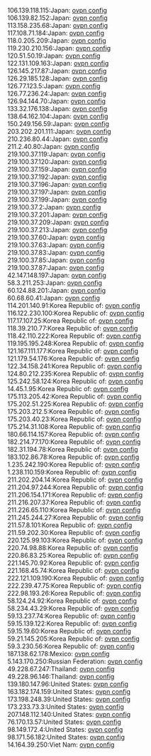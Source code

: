 106.139.118.115:Japan: [ovpn config](vpn/106_139_118_115.ovpn)  
106.139.82.152:Japan: [ovpn config](vpn/106_139_82_152.ovpn)  
113.158.235.68:Japan: [ovpn config](vpn/113_158_235_68.ovpn)  
117.108.71.184:Japan: [ovpn config](vpn/117_108_71_184.ovpn)  
118.0.205.209:Japan: [ovpn config](vpn/118_0_205_209.ovpn)  
119.230.210.156:Japan: [ovpn config](vpn/119_230_210_156.ovpn)  
120.51.50.19:Japan: [ovpn config](vpn/120_51_50_19.ovpn)  
122.131.109.163:Japan: [ovpn config](vpn/122_131_109_163.ovpn)  
126.145.217.87:Japan: [ovpn config](vpn/126_145_217_87.ovpn)  
126.29.185.128:Japan: [ovpn config](vpn/126_29_185_128.ovpn)  
126.77.123.5:Japan: [ovpn config](vpn/126_77_123_5.ovpn)  
126.77.236.24:Japan: [ovpn config](vpn/126_77_236_24.ovpn)  
126.94.144.70:Japan: [ovpn config](vpn/126_94_144_70.ovpn)  
133.32.176.138:Japan: [ovpn config](vpn/133_32_176_138.ovpn)  
138.64.162.104:Japan: [ovpn config](vpn/138_64_162_104.ovpn)  
150.249.156.59:Japan: [ovpn config](vpn/150_249_156_59.ovpn)  
203.202.201.111:Japan: [ovpn config](vpn/203_202_201_111.ovpn)  
210.236.80.44:Japan: [ovpn config](vpn/210_236_80_44.ovpn)  
211.2.40.80:Japan: [ovpn config](vpn/211_2_40_80.ovpn)  
219.100.37.119:Japan: [ovpn config](vpn/219_100_37_119.ovpn)  
219.100.37.120:Japan: [ovpn config](vpn/219_100_37_120.ovpn)  
219.100.37.159:Japan: [ovpn config](vpn/219_100_37_159.ovpn)  
219.100.37.192:Japan: [ovpn config](vpn/219_100_37_192.ovpn)  
219.100.37.196:Japan: [ovpn config](vpn/219_100_37_196.ovpn)  
219.100.37.197:Japan: [ovpn config](vpn/219_100_37_197.ovpn)  
219.100.37.199:Japan: [ovpn config](vpn/219_100_37_199.ovpn)  
219.100.37.2:Japan: [ovpn config](vpn/219_100_37_2.ovpn)  
219.100.37.201:Japan: [ovpn config](vpn/219_100_37_201.ovpn)  
219.100.37.209:Japan: [ovpn config](vpn/219_100_37_209.ovpn)  
219.100.37.213:Japan: [ovpn config](vpn/219_100_37_213.ovpn)  
219.100.37.60:Japan: [ovpn config](vpn/219_100_37_60.ovpn)  
219.100.37.63:Japan: [ovpn config](vpn/219_100_37_63.ovpn)  
219.100.37.83:Japan: [ovpn config](vpn/219_100_37_83.ovpn)  
219.100.37.85:Japan: [ovpn config](vpn/219_100_37_85.ovpn)  
219.100.37.87:Japan: [ovpn config](vpn/219_100_37_87.ovpn)  
42.147.148.197:Japan: [ovpn config](vpn/42_147_148_197.ovpn)  
58.3.211.253:Japan: [ovpn config](vpn/58_3_211_253.ovpn)  
60.124.88.201:Japan: [ovpn config](vpn/60_124_88_201.ovpn)  
60.68.60.41:Japan: [ovpn config](vpn/60_68_60_41.ovpn)  
114.201.140.91:Korea Republic of: [ovpn config](vpn/114_201_140_91.ovpn)  
116.122.230.100:Korea Republic of: [ovpn config](vpn/116_122_230_100.ovpn)  
117.17.107.25:Korea Republic of: [ovpn config](vpn/117_17_107_25.ovpn)  
118.39.210.77:Korea Republic of: [ovpn config](vpn/118_39_210_77.ovpn)  
118.42.110.222:Korea Republic of: [ovpn config](vpn/118_42_110_222.ovpn)  
119.195.195.248:Korea Republic of: [ovpn config](vpn/119_195_195_248.ovpn)  
121.167.111.177:Korea Republic of: [ovpn config](vpn/121_167_111_177.ovpn)  
121.179.54.176:Korea Republic of: [ovpn config](vpn/121_179_54_176.ovpn)  
122.34.158.241:Korea Republic of: [ovpn config](vpn/122_34_158_241.ovpn)  
124.80.212.235:Korea Republic of: [ovpn config](vpn/124_80_212_235.ovpn)  
125.242.58.124:Korea Republic of: [ovpn config](vpn/125_242_58_124.ovpn)  
14.45.1.95:Korea Republic of: [ovpn config](vpn/14_45_1_95.ovpn)  
175.113.205.42:Korea Republic of: [ovpn config](vpn/175_113_205_42.ovpn)  
175.202.51.225:Korea Republic of: [ovpn config](vpn/175_202_51_225.ovpn)  
175.203.212.5:Korea Republic of: [ovpn config](vpn/175_203_212_5.ovpn)  
175.203.40.23:Korea Republic of: [ovpn config](vpn/175_203_40_23.ovpn)  
175.214.31.108:Korea Republic of: [ovpn config](vpn/175_214_31_108.ovpn)  
180.66.114.157:Korea Republic of: [ovpn config](vpn/180_66_114_157.ovpn)  
182.214.77.170:Korea Republic of: [ovpn config](vpn/182_214_77_170.ovpn)  
182.31.194.78:Korea Republic of: [ovpn config](vpn/182_31_194_78.ovpn)  
183.102.86.78:Korea Republic of: [ovpn config](vpn/183_102_86_78.ovpn)  
1.235.242.190:Korea Republic of: [ovpn config](vpn/1_235_242_190.ovpn)  
1.238.110.159:Korea Republic of: [ovpn config](vpn/1_238_110_159.ovpn)  
211.202.204.14:Korea Republic of: [ovpn config](vpn/211_202_204_14.ovpn)  
211.204.97.244:Korea Republic of: [ovpn config](vpn/211_204_97_244.ovpn)  
211.206.154.171:Korea Republic of: [ovpn config](vpn/211_206_154_171.ovpn)  
211.216.207.37:Korea Republic of: [ovpn config](vpn/211_216_207_37.ovpn)  
211.226.65.110:Korea Republic of: [ovpn config](vpn/211_226_65_110.ovpn)  
211.245.244.27:Korea Republic of: [ovpn config](vpn/211_245_244_27.ovpn)  
211.57.8.101:Korea Republic of: [ovpn config](vpn/211_57_8_101.ovpn)  
211.59.202.30:Korea Republic of: [ovpn config](vpn/211_59_202_30.ovpn)  
220.125.99.103:Korea Republic of: [ovpn config](vpn/220_125_99_103.ovpn)  
220.74.98.88:Korea Republic of: [ovpn config](vpn/220_74_98_88.ovpn)  
220.86.83.25:Korea Republic of: [ovpn config](vpn/220_86_83_25.ovpn)  
221.145.70.92:Korea Republic of: [ovpn config](vpn/221_145_70_92.ovpn)  
221.168.45.74:Korea Republic of: [ovpn config](vpn/221_168_45_74.ovpn)  
222.121.109.190:Korea Republic of: [ovpn config](vpn/222_121_109_190.ovpn)  
222.239.47.75:Korea Republic of: [ovpn config](vpn/222_239_47_75.ovpn)  
222.98.193.26:Korea Republic of: [ovpn config](vpn/222_98_193_26.ovpn)  
58.124.24.92:Korea Republic of: [ovpn config](vpn/58_124_24_92.ovpn)  
58.234.43.29:Korea Republic of: [ovpn config](vpn/58_234_43_29.ovpn)  
59.13.237.74:Korea Republic of: [ovpn config](vpn/59_13_237_74.ovpn)  
59.15.139.122:Korea Republic of: [ovpn config](vpn/59_15_139_122.ovpn)  
59.15.19.60:Korea Republic of: [ovpn config](vpn/59_15_19_60.ovpn)  
59.21.145.205:Korea Republic of: [ovpn config](vpn/59_21_145_205.ovpn)  
59.3.230.56:Korea Republic of: [ovpn config](vpn/59_3_230_56.ovpn)  
187.138.62.178:Mexico: [ovpn config](vpn/187_138_62_178.ovpn)  
5.143.170.250:Russian Federation: [ovpn config](vpn/5_143_170_250.ovpn)  
49.228.67.247:Thailand: [ovpn config](vpn/49_228_67_247.ovpn)  
49.228.96.146:Thailand: [ovpn config](vpn/49_228_96_146.ovpn)  
139.180.147.96:United States: [ovpn config](vpn/139_180_147_96.ovpn)  
163.182.174.159:United States: [ovpn config](vpn/163_182_174_159.ovpn)  
173.198.248.39:United States: [ovpn config](vpn/173_198_248_39.ovpn)  
173.233.73.3:United States: [ovpn config](vpn/173_233_73_3.ovpn)  
207.148.112.140:United States: [ovpn config](vpn/207_148_112_140.ovpn)  
76.170.13.57:United States: [ovpn config](vpn/76_170_13_57.ovpn)  
98.149.172.4:United States: [ovpn config](vpn/98_149_172_4.ovpn)  
98.171.56.182:United States: [ovpn config](vpn/98_171_56_182.ovpn)  
14.164.39.250:Viet Nam: [ovpn config](vpn/14_164_39_250.ovpn)  

